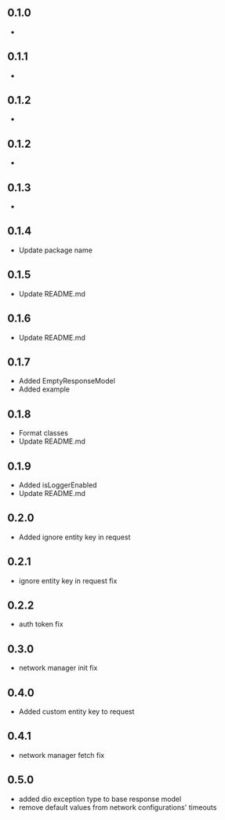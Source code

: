## 0.1.0

* 

## 0.1.1

* 

## 0.1.2

* 

## 0.1.2

* 

## 0.1.3

* 

## 0.1.4

* Update package name

## 0.1.5

* Update README.md

## 0.1.6

* Update README.md

## 0.1.7

* Added EmptyResponseModel
* Added example

## 0.1.8

* Format classes
* Update README.md

## 0.1.9

* Added isLoggerEnabled
* Update README.md

## 0.2.0

* Added ignore entity key in request

## 0.2.1

* ignore entity key in request fix

## 0.2.2

* auth token fix

## 0.3.0

* network manager init fix

## 0.4.0

* Added custom entity key to request

## 0.4.1

* network manager fetch fix

## 0.5.0

* added dio exception type to base response model
* remove default values from network configurations' timeouts
